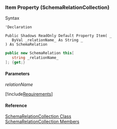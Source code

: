 ﻿### Item Property (SchemaRelationCollection)

Syntax

```vbnet
'Declaration

Public Shadows ReadOnly Default Property Item( _
   ByVal _relationName_ As String _
) As SchemaRelation
```

```csharp
public new SchemaRelation this[ 
   string _relationName_
]; {get;}
```

#### Parameters

_relationName_

[!include[Requirements](../partials/requirements.md)]

#### Reference

[SchemaRelationCollection Class](fcSDK~FChoice.Foundation.Clarify.Schema.SchemaRelationCollection.md)  
[SchemaRelationCollection Members](fcSDK~FChoice.Foundation.Clarify.Schema.SchemaRelationCollection_members.md)